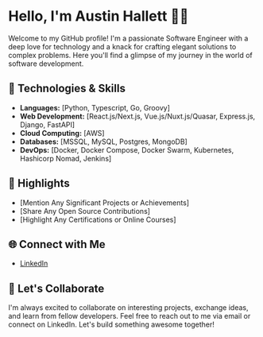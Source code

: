 <!--- Welcome to my GitHub profile! 👋 --->

# Hello, I'm Austin Hallett 👨‍💻

Welcome to my GitHub profile! I'm a passionate Software Engineer with a deep love for technology and a knack for crafting elegant solutions to complex problems. Here you'll find a glimpse of my journey in the world of software development.

## 🔧 Technologies & Skills
- **Languages:** [Python, Typescript, Go, Groovy]
- **Web Development:** [React.js/Next.js, Vue.js/Nuxt.js/Quasar, Express.js, Django, FastAPI]
- **Cloud Computing:** [AWS]
- **Databases:** [MSSQL, MySQL, Postgres, MongoDB]
- **DevOps:** [Docker, Docker Compose, Docker Swarm, Kubernetes, Hashicorp Nomad, Jenkins]

## 🌟 Highlights
- [Mention Any Significant Projects or Achievements]
- [Share Any Open Source Contributions]
- [Highlight Any Certifications or Online Courses]

## 🌐 Connect with Me
- [LinkedIn](https://www.linkedin.com/in/austin-hallett-36b0ba186/)

## 🤝 Let's Collaborate
I'm always excited to collaborate on interesting projects, exchange ideas, and learn from fellow developers. Feel free to reach out to me via email or connect on LinkedIn. Let's build something awesome together!
